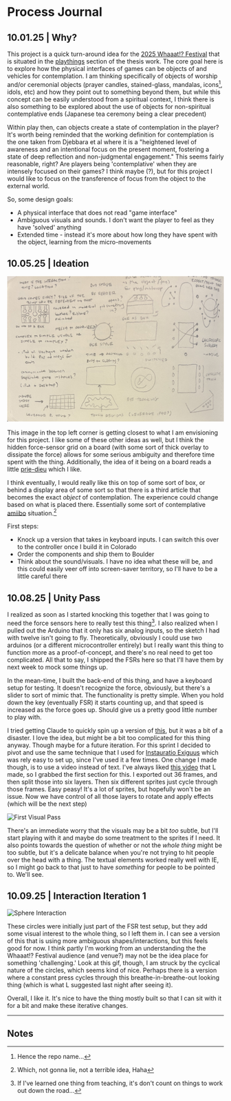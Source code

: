# Process Journal

## 10.01.25 | Why?

This project is a quick turn-around idea for the [2025 Whaaat!? Festival](https://whaaat.io) that is situated in the [playthings](https://github.com/mouseandthebillionaire/planetVelocityMap/blob/main/Proposal/README.md#playthings) section of the thesis work. The core goal here is to explore how the physical interfaces of games can be objects of and vehicles for contemplation. I am thinking specifically of objects of worship and/or ceremonial objects (prayer candles, stained-glass, mandalas, icons[^1], idols, etc) and how they point out to something beyond them, but while this concept can be easily understood from a spiritual context, I think there is also something to be explored about the use of objects for non-spiritual contemplative ends (Japanese tea ceremony being a clear precedent)

Within play then, can objects create a state of contemplation in the player? It's worth being reminded that the working definition for contemplation is the one taken from Djebbara et al where it is a "heightened level of awareness and an intentional focus on the present moment, fostering a state of deep reflection and non-judgmental engagement." This seems fairly reasonable, right? Are players being 'contemplative' when they are intensely focused on their games? I think maybe (?), but for this project I would like to focus on the transference of focus from the object to the external world. 

So, some design goals:
- A physical interface that does not read "game interface"
- Ambiguous visuals and sounds. I don't want the player to feel as they have 'solved' anything
- Extended time - instead it's more about how long they have spent with the object, learning from the micro-movements

## 10.05.25 | Ideation

![Initial Ideation](Media/ideation.jpg)

This image in the top left corner is getting closest to what I am envisioning for this project. I like some of these other ideas as well, but I think the hidden force-sensor grid on a board (with some sort of thick overlay to dissipate the force) allows for some serious ambiguity and therefore time spent with the thing. Additionally, the idea of it being on a board reads a little [prie-dieu](https://churchantiques.com/product/excellent-quality-1910-carved-gothic-oak-small-prie-dieu-from-st-saviours-sunbury-sale/) which I like. 

I think eventually, I would really like this on top of some sort of box, or behind a display area of some sort so that there is a third article that becomes the exact _object_ of contemplation. The experience could change based on what is placed there. Essentially some sort of contemplative [amiibo](https://www.nintendo.com/us/amiibo/) situation.[^2]

First steps:
- Knock up a version that takes in keyboard inputs. I can switch this over to the controller once I build it in Colorado
- Order the components and ship them to Boulder
- Think about the sound/visuals. I have no idea what these will be, and this could easily veer off into screen-saver territory, so I'll have to be a little careful there

## 10.08.25 | Unity Pass

I realized as soon as I started knocking this together that I was going to need the force sensors here to really test this thing[^3]. I also realized when I pulled out the Arduino that it only has six analog inputs, so the sketch I had with twelve isn't going to fly. Theoretically, obviously I could use two arduinos (or a different microcontroller entirely) but I really want this thing to function more as a proof-of-concept, and there's no real need to get too complicated. All that to say, I shipped the FSRs here so that I'll have them by next week to mock some things up.

In the mean-time, I built the back-end of this thing, and have a keyboard setup for testing. It doesn't recognize the force, obviously, but there's a slider to sort of mimic that. The functionality is pretty simple. When you hold down the key (eventually FSR) it starts counting up, and that speed is increased as the force goes up. Should give us a pretty good little number to play with.

I tried getting Claude to quickly spin up a version of [this](https://github.com/Bleuje/interactive-physarum?tab=readme-ov-file), but it was a bit of a disaster. I love the idea, but might be a bit too complicated for this thing anyway. Though maybe for a future iteration. For this sprint I decided to pivot and use the same technique that I used for [Instauratio Exiguus](https://github.com/mouseandthebillionaire/losFinisCDE) which was rely easy to set up, since I've used it a few times. One change I made though, is to use a video instead of text. I've always liked [this video](https://vimeo.com/406428324) that L made, so I grabbed the first section for this. I exported out 36 frames, and then split those into six layers. Then six different sprites just cycle through those frames. Easy peasy! It's a lot of sprites, but hopefully won't be an issue. Now we have control of all those layers to rotate and apply effects (which will be the next step)

![First Visual Pass](Media/layerSplit.gif)

There's an immediate worry that the visuals may be a bit _too_ subtle, but I'll start playing with it and maybe do some treatment to the sprites if I need. It also points towards the question of whether or not the _whole thing_ might be too subtle, but it's a delicate balance when you're not trying to hit people over the head with a thing. The textual elements worked really well with IE, so I might go back to that just to have _something_ for people to be pointed to. We'll see.

## 10.09.25 | Interaction Iteration 1

![Sphere Interaction](Media/sphereInteraction.gif)

These circles were initially just part of the FSR test setup, but they add some visual interest to the whole thing, so I left them in. I can see a version of this that is using more ambiguous shapes/interactions, but this feels good for now. I think partly I'm working from an understanding the the Whaaat!? Festival audience (and venue?) may not be the idea place for something 'challenging.' Look at this gif, though, I am struck by the cyclical nature of the circles, which seems kind of nice. Perhaps there is a version where a constant press cycles through this breathe-in-breathe-out looking thing (which is what L suggested last night after seeing it).

Overall, I like it. It's nice to have the thing mostly built so that I can sit with it for a bit and make these iterative changes.

---
## Notes

[^1]: Hence the repo name...
[^2]: Which, not gonna lie, not a terrible idea, Haha
[^3]: If I've learned one thing from teaching, it's don't count on things to work out down the road...